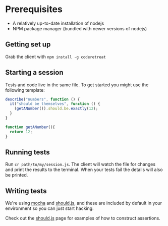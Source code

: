 # Prerequisites

* A relatively up-to-date installation of nodejs
* NPM package manager (bundled with newer versions of nodejs)


## Getting set up

Grab the client with `npm install -g coderetreat`

## Starting a session

Tests and code live in the same file. To get started you might use the following template:

```javascript
describe("numbers", function () {
  it("should be themselves", function () {
    (getANumber()).should.be.exactly(12);
  }
}

function getANumber(){
  return 12;
}
```

## Running tests

Run `cr path/to/my/session.js`. The client will watch the file for changes and print the results to the terminal. When your tests fail the details will also be printed.

## Writing tests

We're using [mocha](http://visionmedia.github.io/mocha/) and [should.js](https://github.com/shouldjs/should.js), and these are included by default in your environment so you can just start hacking.

Check out the [should.js](https://github.com/shouldjs/should.js) page for examples of how to construct assertions.
